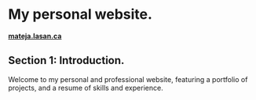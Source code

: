 # My personal website.

**[mateja.lasan.ca](https://mateja-lasan-ca.herokuapp.com/)**

## Section 1: Introduction.

Welcome to my personal and professional website,
featuring a portfolio of projects, and a resume of skills and experience.
